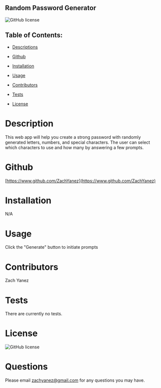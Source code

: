 ## Random Password Generator

![GitHub license](https://img.shields.io/badge/license-MIT-blue.svg)

## Table of Contents:

  * [Descriptions](#Description)

  * [Github](#Github)

  * [Installation](#Installation) 

  * [Usage](#Usage)

  * [Contributors](#Contributors)

  * [Tests](#Tests)

  * [License](#License)

  
# Description
This web app will help you create a strong password with randomly generated letters, numbers, and special characters. The user can select which characters to use and how many by answering a few prompts. 


# Github
[https://www.github.com/ZachYanez](https://www.github.com/ZachYanez)

# Installation
N/A

# Usage
Click the "Generate" button to initiate prompts

# Contributors
Zach Yanez

# Tests
There are currently no tests.

# License
![GitHub license](https://img.shields.io/badge/license-MIT-blue.svg)


# Questions
Please email zachyanez@gmail.com for any questions you may have.
